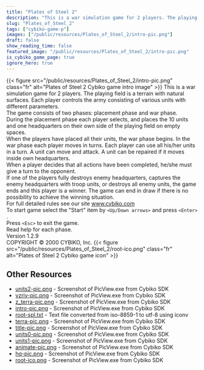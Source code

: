 ```yaml
---
title: "Plates of Steel 2"
description: "This is a war simulation game for 2 players. The playing field is a terrain with natural surfaces. Each player controls the army consisting of various units with different parameters. The game consists of two phases: placement phase and war phase. During the placement phase eac..."
slug: "Plates_of_Steel_2"
tags: ["cybiko-game-p"]
images: ["/public/resources/Plates_of_Steel_2/intro-pic.png"]
draft: false
show_reading_time: false
featured_image: "/public/resources/Plates_of_Steel_2/intro-pic.png"
is_cybiko_game_page: true
ignore_hero: true
---
```

{{< figure src="/public/resources/Plates_of_Steel_2/intro-pic.png" class="fr" alt="Plates of Steel 2 Cybiko game intro image" >}}
This is a war simulation game for 2 players. The playing field is a terrain with natural surfaces. Each player controls the army consisting of various units with different parameters. \
The game consists of two phases: placement phase and war phase. \
During the placement phase each player selects, and places the 10 units and one headquarters on their own side of the playing field on empty spaces. \
When the players have placed all their units, the war phase begins. In the war phase each player moves in turns. Each player can use all his/her units in a turn. A unit can move and attack. A unit can be repaired if it moves inside own headquarters. \
When a player decides that all actions have been completed, he/she must give a turn to the opponent. \
If one of the players fully destroys enemy headquarters, captures the enemy headquarters with troop units, or destroys all enemy units, the game ends and this player is a winner. The game can end in draw if there is no possibility to achieve the winning situation. \
For full detailed rules see our site www.cybiko.com \
To start game select the "Start" item by `<Up/Down arrows>`  and press `<Enter>` . \
Press `<Esc>`  to exit the game. \
Read help for each phase. \
Version 1.2.9 \
COPYRIGHT © 2000 CYBIKO, Inc. {{< figure src="/public/resources/Plates_of_Steel_2/root-ico.png" class="fr" alt="Plates of Steel 2 Cybiko game icon" >}}

## Other Resources
* [units2-pic.png](/public/resources/Plates_of_Steel_2/units2-pic.png) - Screenshot of PicView.exe from Cybiko SDK
* [vzriv-pic.png](/public/resources/Plates_of_Steel_2/vzriv-pic.png) - Screenshot of PicView.exe from Cybiko SDK
* [z_terra-pic.png](/public/resources/Plates_of_Steel_2/z_terra-pic.png) - Screenshot of PicView.exe from Cybiko SDK
* [intro-pic.png](/public/resources/Plates_of_Steel_2/intro-pic.png) - Screenshot of PicView.exe from Cybiko SDK
* [root-spl.txt](/public/resources/Plates_of_Steel_2/root-spl.txt) - Text file converted from iso-8859-1 to utf-8 using iconv
* [terra-pic.png](/public/resources/Plates_of_Steel_2/terra-pic.png) - Screenshot of PicView.exe from Cybiko SDK
* [title-pic.png](/public/resources/Plates_of_Steel_2/title-pic.png) - Screenshot of PicView.exe from Cybiko SDK
* [units0-pic.png](/public/resources/Plates_of_Steel_2/units0-pic.png) - Screenshot of PicView.exe from Cybiko SDK
* [units1-pic.png](/public/resources/Plates_of_Steel_2/units1-pic.png) - Screenshot of PicView.exe from Cybiko SDK
* [animate-pic.png](/public/resources/Plates_of_Steel_2/animate-pic.png) - Screenshot of PicView.exe from Cybiko SDK
* [hq-pic.png](/public/resources/Plates_of_Steel_2/hq-pic.png) - Screenshot of PicView.exe from Cybiko SDK
* [root-ico.png](/public/resources/Plates_of_Steel_2/root-ico.png) - Screenshot of PicView.exe from Cybiko SDK
